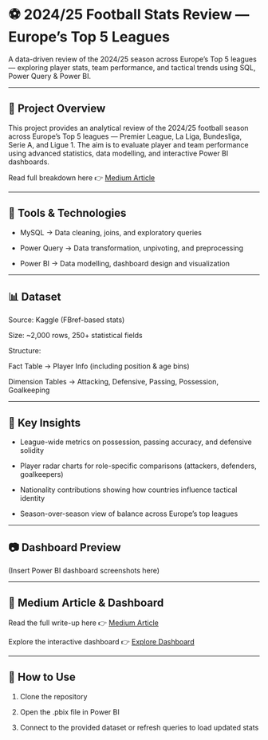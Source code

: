# ⚽ 2024/25 Football Stats Review — Europe’s Top 5 Leagues

A data-driven review of the 2024/25 season across Europe’s Top 5 leagues — exploring player stats, team performance, and tactical trends using SQL, Power Query &amp; Power BI.

---

## 📖 Project Overview

This project provides an analytical review of the 2024/25 football season across Europe’s Top 5 leagues — Premier League, La Liga, Bundesliga, Serie A, and Ligue 1.
The aim is to evaluate player and team performance using advanced statistics, data modelling, and interactive Power BI dashboards.

Read full breakdown here 👉  [Medium Article](https://obajimiaduraa.medium.com/summary-ab7e5dffdfb9)

---

## 🔧 Tools & Technologies

- MySQL → Data cleaning, joins, and exploratory queries

- Power Query → Data transformation, unpivoting, and preprocessing

- Power BI → Data modelling, dashboard design and visualization



---

## 📊 Dataset

Source: Kaggle (FBref-based stats)

Size: ~2,000 rows, 250+ statistical fields

Structure:

Fact Table → Player Info (including position & age bins)

Dimension Tables → Attacking, Defensive, Passing, Possession, Goalkeeping




---

## 📌 Key Insights

- League-wide metrics on possession, passing accuracy, and defensive solidity

- Player radar charts for role-specific comparisons (attackers, defenders, goalkeepers)

- Nationality contributions showing how countries influence tactical identity

- Season-over-season view of balance across Europe’s top leagues



---

## 📷 Dashboard Preview

(Insert Power BI dashboard screenshots here)


---

## 🔗 Medium Article & Dashboard 

Read the full write-up here 👉 [Medium Article](https://obajimiaduraa.medium.com/summary-ab7e5dffdfb9)

Explore the interactive dashboard 👉 [Explore Dashboard](https://app.powerbi.com/view?r=eyJrIjoiMDZmNTVmY2EtZWUwMC00N2U4LWI1OTAtM2EzN2VjZjMyNDkxIiwidCI6ImE1ODNjYzNlLTRmNDgtNDM2Ni1hMTY1LWI5Mzk5YzM0ODY0MSJ9&pageName=6274d1e560532d8b5b02) 

---

## 🚀 How to Use

1. Clone the repository


2. Open the .pbix file in Power BI


3. Connect to the provided dataset or refresh queries to load updated stats



